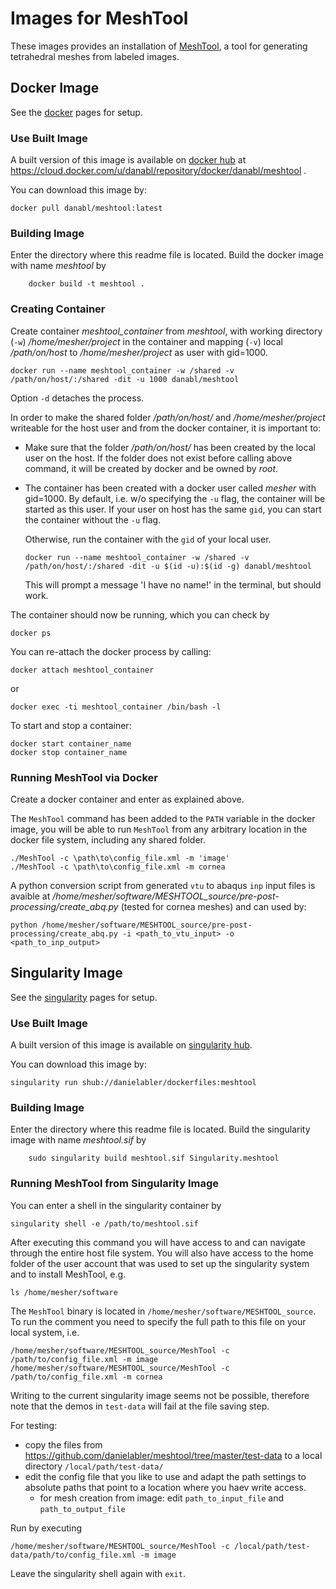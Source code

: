 # Images for MeshTool

These images provides an installation of [MeshTool](https://c4science.ch/diffusion/9312/meshtool.git), 
a tool for generating tetrahedral meshes from labeled images.

## Docker Image 

See the [docker](https://www.docker.com/) pages for setup. 

### Use Built Image
A built version of this image is available on [docker hub](https://hub.docker.com/) at
https://cloud.docker.com/u/danabl/repository/docker/danabl/meshtool .

You can download this image by:

```
docker pull danabl/meshtool:latest
```  

### Building Image
Enter the directory where this readme file is located.
Build the docker image with name *meshtool* by

```
    docker build -t meshtool .
```

### Creating Container

Create container *meshtool_container* from *meshtool*, with working directory
(`-w`) */home/mesher/project* in the container and mapping (`-v`) local
*/path/on/host* to */home/mesher/project* as user with gid=1000.

```
docker run --name meshtool_container -w /shared -v /path/on/host/:/shared -dit -u 1000 danabl/meshtool
```
Option `-d` detaches the process.

In order to make the shared folder */path/on/host/* and */home/mesher/project* writeable for the host user and from 
the docker container, it is important to:
- Make sure that the folder */path/on/host/* has been created by the local user on the host. 
  If the folder does not exist before calling above command, it will be created by docker and be owned by *root*.
- The container has been created with a docker user called *mesher* with gid=1000.
  By default, i.e. w/o specifying the `-u` flag, the container will be started as this user.
  If your user on host has the same `gid`, you can start the container without the `-u` flag.
  
  Otherwise, run the container with the `gid` of your local user. 
  ```
  docker run --name meshtool_container -w /shared -v /path/on/host/:/shared -dit -u $(id -u):$(id -g) danabl/meshtool
  ```
  This will prompt a message 'I have no name!' in the terminal, but should work.
  
The container should now be running, which you can check by
```shell script
docker ps
```

You can re-attach the docker process by calling:
```shell script
docker attach meshtool_container
```
or 
```
docker exec -ti meshtool_container /bin/bash -l
```

To start and stop a container:
```
docker start container_name
docker stop container_name
```

### Running MeshTool via Docker

Create a docker container and enter as explained above.

The `MeshTool` command has been added to the `PATH` variable in the docker image, you will be able to 
run `MeshTool` from any arbitrary location in the docker file system, including any shared folder.

```
./MeshTool -c \path\to\config_file.xml -m 'image'
./MeshTool -c \path\to\config_file.xml -m cornea
```

A python conversion script from generated `vtu` to abaqus `inp` input files is avaible at _/home/mesher/software/MESHTOOL_source/pre-post-processing/create_abq.py_ (tested for cornea meshes) and can used by:

```
python /home/mesher/software/MESHTOOL_source/pre-post-processing/create_abq.py -i <path_to_vtu_input> -o <path_to_inp_output>
```


## Singularity Image 

See the [singularity](https://sylabs.io/docs/) pages for setup. 

### Use Built Image

A built version of this image is available on [singularity hub](https://singularity-hub.org/). 

You can download this image by:

```
singularity run shub://danielabler/dockerfiles:meshtool
```

### Building Image
Enter the directory where this readme file is located.
Build the singularity image with name *meshtool.sif* by

```
    sudo singularity build meshtool.sif Singularity.meshtool
```

### Running MeshTool from Singularity Image

You can enter a shell in the singularity container by

```
singularity shell -e /path/to/meshtool.sif
```

After executing this command you will have access to and can navigate through the entire host file system.
You will also have access to the home folder of the user account that was used to set up the singularity system and
to install MeshTool, e.g.

```shell script
ls /home/mesher/software
```

The `MeshTool` binary is located in `/home/mesher/software/MESHTOOL_source`. To run the comment you need to specify the full path to this file on your local system, i.e.

```
/home/mesher/software/MESHTOOL_source/MeshTool -c /path/to/config_file.xml -m image
/home/mesher/software/MESHTOOL_source/MeshTool -c /path/to/config_file.xml -m cornea
```
Writing to the current singularity image seems not be possible, therefore note that the demos in `test-data` will fail at the file saving step.

For testing:
- copy the files from https://github.com/danielabler/meshtool/tree/master/test-data to a local directory `/local/path/test-data/`
- edit the config file that you like to use and adapt the path settings to absolute paths that point to a location where you haev write access.
  - for mesh creation from image: edit `path_to_input_file` and `path_to_output_file`

Run by executing
```
/home/mesher/software/MESHTOOL_source/MeshTool -c /local/path/test-data/path/to/config_file.xml -m image
```

Leave the singularity shell again with `exit`.
